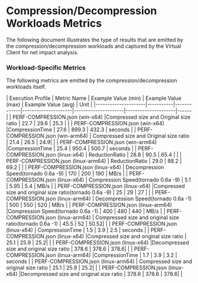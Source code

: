 ﻿# Compression/Decompression Workloads Metrics
The following document illustrates the type of results that are emitted by the compression/decompression workloads and captured by the
Virtual Client for net impact analysis.



### Workload-Specific Metrics
The following metrics are emitted by the compression/decompression workloads itself.

| Execution Profile   | Metric Name | Example Value (min) | Example Value (max) | Example Value (avg) | Unit |
|---------------------|-----------|-------------|---------------------|---------------------|---------------------|------|
| PERF-COMPRESSION.json (win-x64) |Compressed size and Original size ratio | 22.7 | 29.6 | 25.3 | |
| PERF-COMPRESSION.json (win-x64) |CompressionTime | 27.6 | 899.3 | 432.3 | seconds |
| PERF-COMPRESSION.json (win-arm64) |  Compressed size and Original size ratio | 21.4 | 26.5 | 24.9| |
| PERF-COMPRESSION.json (win-arm64) |CompressionTime | 25.4 | 950.4 | 500.7 | seconds |
| PERF-COMPRESSION.json (linux-x64) | ReductionRatio | 28.8 | 90.5 | 65.4 |  |
| PERF-COMPRESSION.json (linux-arm64) | ReductionRatio | 29.0 | 88.2 | 69.2 |  |
| PERF-COMPRESSION.json (linux-x64) | Decompression Speed(tornado 0.6a -9) | 170 | 200 | 190 | MB/s |
| PERF-COMPRESSION.json (linux-x64)  | Compression Speed(tornado 0.6a -9) | 5.1 | 5.95 | 5.4 | MB/s |
| PERF-COMPRESSION.json (linux-x64) |Compressed size and original size ratio(tornado 0.6a -9) | 25 | 29 | 27 | |
| PERF-COMPRESSION.json (linux-arm64) | Decompression Speed(tornado 0.6a -1) | 500 | 550 | 520 | MB/s |
| PERF-COMPRESSION.json (linux-arm64) |Compression Speed(tornado 0.6a -1) | 400 | 480 | 440 | MB/s |
| PERF-COMPRESSION.json (linux-arm64) |  Compressed size and original size ratio(tornado 0.6a -1) | 45.5 | 52 | 50.52| |
| PERF-COMPRESSION.json (linux-x64)  | CompressionTime | 1.5 | 3.9 | 2.5 | seconds |
| PERF-COMPRESSION.json (linux-x64) |Compressed size and original size ratio | 25.1 | 25.9 | 25.2| |
| PERF-COMPRESSION.json (linux-x64) |Decompressed size and original size ratio | 378.6 | 378.6 | 378.6| |
| PERF-COMPRESSION.json (linux-arm64) |CompressionTime | 1.7 | 3.9 | 3.2 | seconds |
| PERF-COMPRESSION.json (linux-arm64) |  Compressed size and original size ratio | 25.1 | 25.9 | 25.2| |
| PERF-COMPRESSION.json (linux-x64) |Decompressed size and original size ratio | 378.6 | 378.6 | 378.6| |

